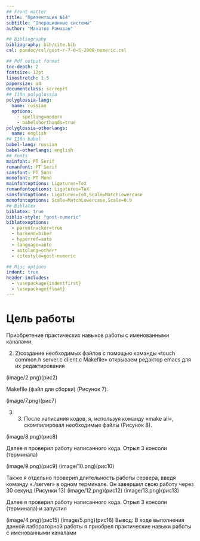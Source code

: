 ```yaml
---
## Front matter
title: "Презентация №14"
subtitle: "Операционные системы"
author: "Манатов Рамазан"

## Bibliography
bibliography: bib/cite.bib
csl: pandoc/csl/gost-r-7-0-5-2008-numeric.csl

## Pdf output format
toc-depth: 2
fontsize: 12pt
linestretch: 1.5
papersize: a4
documentclass: scrreprt
## I18n polyglossia
polyglossia-lang:
  name: russian
  options:
	- spelling=modern
	- babelshorthands=true
polyglossia-otherlangs:
  name: english
## I18n babel
babel-lang: russian
babel-otherlangs: english
## Fonts
mainfont: PT Serif
romanfont: PT Serif
sansfont: PT Sans
monofont: PT Mono
mainfontoptions: Ligatures=TeX
romanfontoptions: Ligatures=TeX
sansfontoptions: Ligatures=TeX,Scale=MatchLowercase
monofontoptions: Scale=MatchLowercase,Scale=0.9
## Biblatex
biblatex: true
biblio-style: "gost-numeric"
biblatexoptions:
  - parentracker=true
  - backend=biber
  - hyperref=auto
  - language=auto
  - autolang=other*
  - citestyle=gost-numeric

## Misc options
indent: true
header-includes:
  - \usepackage{indentfirst}
  - \usepackage{float} 
---
```


# Цель работы

Приобретение практических навыков работы с именованными каналами. 

2. 2)создание необходимых файлов с помощью команды «touch common.h server.c client.c Makefile» открываем редактор emacs для их редактирования 

(image/2.png)(рис2)



 Makefile (файл для сборки)  (Рисунок 7). 

(image/7.png)(рис7)

3. 3) После написания кодов, я, используя команду «make all», скомпилировал необходимые файлы (Рисунок 8). 

(image/8.png)(рис8)

Далее я проверил работу написанного кода. Отрыл 3 консоли (терминала) 

(image/9.png)(рис9)
(image/10.png)(рис10)


Также я отдельно проверил длительность работы сервера, введя команду «./server» в одном терминале. Он завершил свою работу через 30 секунд (Рисунки 13)
(image/12.png)(рис12)
(image/13.png)(рис13)

Далее я проверил работу написанного кода. Отрыл 3 консоли (терминала) и запустил

(image/4.png)(рис15)
(image/5.png)(рис16)
Вывод:
В ходе выполнения данной лабораторной работы я приобрел практические навыки работы с именованными каналами



